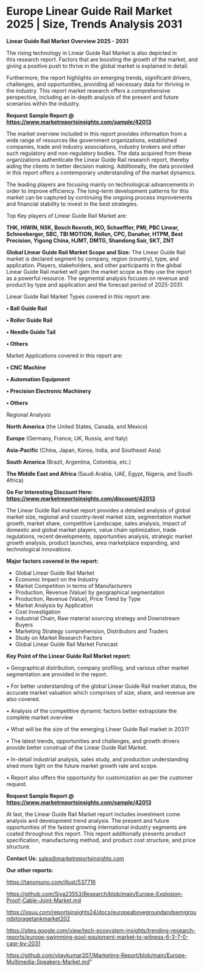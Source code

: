 # Europe Linear Guide Rail Market 2025 | Size, Trends Analysis 2031

<Strong> Linear Guide Rail Market Overview 2025 - 2031</strong>

The rising technology in Linear Guide Rail Market is also depicted in this research report. Factors that are boosting the growth of the market, and giving a positive push to thrive in the global market is explained in detail.

Furthermore, the report highlights on emerging trends, significant drivers, challenges, and opportunities, providing all necessary data for thriving in the industry. This report market research offers a comprehensive perspective, including an in-depth analysis of the present and future scenarios within the industry.

<strong>Request Sample Report @ <a href=https://www.marketreportsinsights.com/sample/42013>https://www.marketreportsinsights.com/sample/42013</a></strong>

The market overview included in this report provides information from a wide range of resources like government organizations, established companies, trade and industry associations, industry brokers and other such regulatory and non-regulatory bodies. The data acquired from these organizations authenticate the Linear Guide Rail research report, thereby aiding the clients in better decision making. Additionally, the data provided in this report offers a contemporary understanding of the market dynamics.

The leading players are focusing mainly on technological advancements in order to improve efficiency. The long-term development patterns for this market can be captured by continuing the ongoing process improvements and financial stability to invest in the best strategies.

Top Key players of Linear Guide Rail Market are:

<strong>THK, HIWIN, NSK, Bosch Rexroth, IKO, Schaeffler, PMI, PBC Linear, Schneeberger, SBC, TBI MOTION, Rollon, CPC, Danaher, HTPM, Best Precision, Yigong China, HJMT, DMTG, Shandong Sair, SKT, ZNT</strong>

<strong><b>Global Linear Guide Rail Market Scope and Size:</b></strong>
The Linear Guide Rail market is declared segment by company, region (country), type, and application. Players, stakeholders, and other participants in the global Linear Guide Rail market will gain the market scope as they use the report as a powerful resource. The segmental analysis focuses on revenue and product by type and application and the forecast period of 2025-2031.

Linear Guide Rail Market Types covered in this report are:

<strong>•  Ball Guide Rail

•  Roller Guide Rail

•  Needle Guide Tail

•  Others</strong>

Market Applications covered in this report are:

<strong>•  CNC Machine

•  Automation Equipment

•  Precision Electronic Machinery

•  Others</strong> 

Regional Analysis

<strong>North America</strong> (the United States, Canada, and Mexico)

<strong>Europe</strong> (Germany, France, UK, Russia, and Italy)

<strong>Asia-Pacific</strong> (China, Japan, Korea, India, and Southeast Asia)

<strong>South America</strong> (Brazil, Argentina, Colombia, etc.)

<strong>The Middle East and Africa</strong> (Saudi Arabia, UAE, Egypt, Nigeria, and South Africa)

<strong>Go For Interesting Discount Here: <a href=https://www.marketreportsinsights.com/discount/42013>https://www.marketreportsinsights.com/discount/42013</a></strong>

The Linear Guide Rail market report provides a detailed analysis of global market size, regional and country-level market size, segmentation market growth, market share, competitive Landscape, sales analysis, impact of domestic and global market players, value chain optimization, trade regulations, recent developments, opportunities analysis, strategic market growth analysis, product launches, area marketplace expanding, and technological innovations.

<strong><b>Major factors covered in the report:</b></strong>
<ul>
  <li>Global Linear Guide Rail Market </li>
  <li>Economic Impact on the Industry</li>
  <li>Market Competition in terms of Manufacturers</li>
  <li>Production, Revenue (Value) by geographical segmentation</li>
  <li>Production, Revenue (Value), Price Trend by Type</li>
  <li>Market Analysis by Application</li>
  <li>Cost Investigation</li>
  <li>Industrial Chain, Raw material sourcing strategy and Downstream Buyers</li>
  <li>Marketing Strategy comprehension, Distributors and Traders</li>
  <li>Study on Market Research Factors</li>
  <li>Global Linear Guide Rail Market Forecast</li>
</ul>

<strong><b>Key Point of the Linear Guide Rail Market report:</b></strong>

• Geographical distribution, company profiling, and various other market segmentation are provided in the report.

• For better understanding of the global Linear Guide Rail market status, the accurate market valuation which comprises of size, share, and revenue are also covered.

• Analysis of the competitive dynamic factors better extrapolate the complete market overview

• What will be the size of the emerging Linear Guide Rail market in 2031?

• The latest trends, opportunities and challenges, and growth drivers provide better construal of the Linear Guide Rail Market.

• In-detail industrial analysis, sales study, and production understanding shed more light on the future market growth rate and scope.

• Report also offers the opportunity for customization as per the customer request.

<strong>Request Sample Report @ <a href=https://www.marketreportsinsights.com/sample/42013>https://www.marketreportsinsights.com/sample/42013</a></strong>

At last, the Linear Guide Rail Market report includes investment come analysis and development trend analysis. The present and future opportunities of the fastest growing international industry segments are coated throughout this report. This report additionally presents product specification, manufacturing method, and product cost structure, and price structure.

<strong>Contact Us:</strong>
sales@marketreportsinsights.com

<strong>Our other reports:</strong>

<a href=https://tanomuno.com/illust/537716>https://tanomuno.com/illust/537716</a>

<a href=https://github.com/Siya23553/Research/blob/main/Europe-Explosion-Proof-Cable-Joint-Market.md>https://github.com/Siya23553/Research/blob/main/Europe-Explosion-Proof-Cable-Joint-Market.md</a>

<a href=https://issuu.com/reportsinsights24/docs/europeabovegroundandsemigroundstoragetankmarket202>https://issuu.com/reportsinsights24/docs/europeabovegroundandsemigroundstoragetankmarket202</a>

<a href=https://sites.google.com/view/tech-ecosystem-insights/trending-research-reports/europe-swimming-pool-equipment-market-to-witness-6-3-7-0-cagr-by-2031>https://sites.google.com/view/tech-ecosystem-insights/trending-research-reports/europe-swimming-pool-equipment-market-to-witness-6-3-7-0-cagr-by-2031</a>

<a href=https://github.com/vijaykumar207/Marketing-Report/blob/main/Europe-Multimedia-Speakers-Market.md>https://github.com/vijaykumar207/Marketing-Report/blob/main/Europe-Multimedia-Speakers-Market.md</a>"
